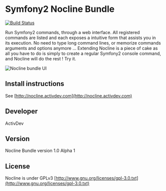 Symfony2 Nocline Bundle
=======================

[![Build Status](https://secure.travis-ci.org/[activdev]/[ActivDevNoclineBundle].png)](http://travis-ci.org/[activdev]/[ActivDevNoclineBundle])

Run Symfony2 commands, through a web interface. 
All registered commands are listed and each exposes a intuitive form that assists you in its execution.
No need to type long command lines, or memorize commands arguments and options anymore ...
Extending Nocline is a piece of cake as all you have to do is simply to create a regular Symfony2 console command, and Nocline will do the rest ! Try it.

![Nocline bundle UI](http://nocline.activdev.com/images/screen.jpg "Nocline bundle UI")

Install instructions
--------------------

See [http://nocline.activdev.com](http://nocline.activdev.com)


Developer
-----------

ActivDev


Version
-------

Nocline Bundle version 1.0 Alpha 1


License
-------

Nocline is under GPLv3
[http://www.gnu.org/licenses/gpl-3.0.txt](http://www.gnu.org/licenses/gpl-3.0.txt)
